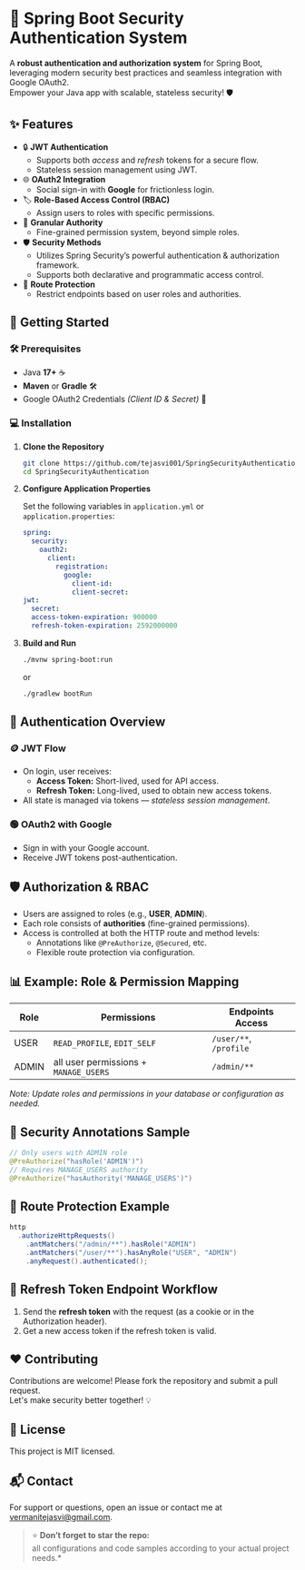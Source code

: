 # 🚀 Spring Boot Security Authentication System

A **robust authentication and authorization system** for Spring Boot, leveraging modern security best practices and seamless integration with Google OAuth2.  
Empower your Java app with scalable, stateless security! 🛡️

## ✨ Features

- 🔒 **JWT Authentication**
  - Supports both *access* and *refresh* tokens for a secure flow.
  - Stateless session management using JWT.
- 🌐 **OAuth2 Integration**
  - Social sign-in with **Google** for frictionless login.
- 🏷️ **Role-Based Access Control (RBAC)**
  - Assign users to roles with specific permissions.
- 🎯 **Granular Authority**
  - Fine-grained permission system, beyond simple roles.
- 🛡️ **Security Methods**
  - Utilizes Spring Security’s powerful authentication & authorization framework.
  - Supports both declarative and programmatic access control.
- 🚦 **Route Protection**
  - Restrict endpoints based on user roles and authorities.

## 🏁 Getting Started

### 🛠️ Prerequisites

- Java **17+** ☕
- **Maven** or **Gradle** 🛠️
- Google OAuth2 Credentials *(Client ID & Secret)* 🔑

### 💻 Installation

1. **Clone the Repository**

   ```sh
   git clone https://github.com/tejasvi001/SpringSecurityAuthentication.git
   cd SpringSecurityAuthentication
   ```

2. **Configure Application Properties**

   Set the following variables in `application.yml` or `application.properties`:
   ```yaml
   spring:
     security:
       oauth2:
         client:
           registration:
             google:
               client-id: 
               client-secret: 
   jwt:
     secret: 
     access-token-expiration: 900000
     refresh-token-expiration: 2592000000
   ```

3. **Build and Run**

   ```sh
   ./mvnw spring-boot:run
   ```
   or
   ```sh
   ./gradlew bootRun
   ```

## 🔑 Authentication Overview

### 🪙 JWT Flow

- On login, user receives:
  - **Access Token:** Short-lived, used for API access.
  - **Refresh Token:** Long-lived, used to obtain new access tokens.
- All state is managed via tokens — *stateless session management*.

### 🟢 OAuth2 with Google

- Sign in with your Google account.
- Receive JWT tokens post-authentication.

## 🛡️ Authorization & RBAC

- Users are assigned to roles (e.g., **USER**, **ADMIN**).
- Each role consists of **authorities** (fine-grained permissions).
- Access is controlled at both the HTTP route and method levels:
  - Annotations like `@PreAuthorize`, `@Secured`, etc.
  - Flexible route protection via configuration.

## 📊 Example: Role & Permission Mapping

| Role  | Permissions               | Endpoints Access           |
|-------|---------------------------|----------------------------|
| USER  | `READ_PROFILE`, `EDIT_SELF` | `/user/**`, `/profile`     |
| ADMIN | all user permissions + `MANAGE_USERS` | `/admin/**`        |

_Note: Update roles and permissions in your database or configuration as needed._

## 📝 Security Annotations Sample

```java
// Only users with ADMIN role
@PreAuthorize("hasRole('ADMIN')")
// Requires MANAGE_USERS authority
@PreAuthorize("hasAuthority('MANAGE_USERS')")
```

## 🔐 Route Protection Example

```java
http
  .authorizeHttpRequests()
    .antMatchers("/admin/**").hasRole("ADMIN")
    .antMatchers("/user/**").hasAnyRole("USER", "ADMIN")
    .anyRequest().authenticated();
```

## 🔄 Refresh Token Endpoint Workflow

1. Send the **refresh token** with the request (as a cookie or in the Authorization header).
2. Get a new access token if the refresh token is valid.

## ❤️ Contributing

Contributions are welcome! Please fork the repository and submit a pull request.  
Let's make security better together! 💡

## 📄 License

This project is MIT licensed.

## 📬 Contact

For support or questions, open an issue or contact me at vermanitejasvi@gmail.com.

> ⭐️ **Don’t forget to star the repo:**  
>  all configurations and code samples according to your actual project needs.*
